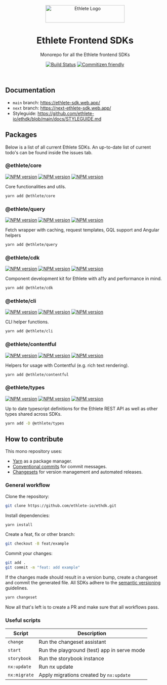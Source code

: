 <p align="center">
  <img alt="Ethlete Logo" src="https://www.ethlete.io/_app/immutable/assets/logo_ethlete.b8cbdcb7.svg" width="250" height="55" />
</p>

<h1 align="center">Ethlete Frontend SDKs</h1>

<p align="center">Monorepo for all the Ethlete frontend SDKs</p>

<p align="center">
    <a href="https://actions-badge.atrox.dev/ethlete-io/ethdk/goto?ref=main"><img alt="Build Status" src="https://img.shields.io/endpoint.svg?url=https%3A%2F%2Factions-badge.atrox.dev%2Fethlete-io%2Fethdk%2Fbadge%3Fref%3Dmain&style=flat-square" /></a>
    <a href="http://commitizen.github.io/cz-cli/"><img src="https://img.shields.io/badge/commitizen-friendly-brightgreen.svg?style=flat-square" alt="Commitizen friendly" /></a>
</p>

<br>

## Documentation

- `main` branch: https://ethlete-sdk.web.app/
- `next` branch: https://next-ethlete-sdk.web.app/
- Styleguide: https://github.com/ethlete-io/ethdk/blob/main/docs/STYLEGUIDE.md

## Packages

Below is a list of all current Ethlete SDKs.
An up-to-date list of current todo's can be found inside the issues tab.

### @ethlete/core

[![NPM version](https://img.shields.io/npm/v/@ethlete/core?style=flat-square)](https://www.npmjs.com/package/@ethlete/core)
[![NPM version](https://img.shields.io/badge/View%20Changelog-505050?style=flat-square)](https://github.com/ethlete-io/ethdk/blob/main/libs/core/CHANGELOG.md)
[![NPM version](https://img.shields.io/npm/v/@ethlete/core/next?style=flat-square)](https://www.npmjs.com/package/@ethlete/core)

Core functionalities and utils.

```sh
yarn add @ethlete/core
```

### @ethlete/query

[![NPM version](https://img.shields.io/npm/v/@ethlete/query?style=flat-square)](https://www.npmjs.com/package/@ethlete/query)
[![NPM version](https://img.shields.io/badge/View%20Changelog-505050?style=flat-square)](https://github.com/ethlete-io/ethdk/blob/main/libs/query/CHANGELOG.md)
[![NPM version](https://img.shields.io/npm/v/@ethlete/query/next?style=flat-square)](https://www.npmjs.com/package/@ethlete/query)

Fetch wrapper with caching, request templates, GQL support and Angular helpers

```sh
yarn add @ethlete/query
```

### @ethlete/cdk

[![NPM version](https://img.shields.io/npm/v/@ethlete/cdk?style=flat-square)](https://www.npmjs.com/package/@ethlete/cdk)
[![NPM version](https://img.shields.io/badge/View%20Changelog-505050?style=flat-square)](https://github.com/ethlete-io/ethdk/blob/main/libs/cdk/CHANGELOG.md)
[![NPM version](https://img.shields.io/npm/v/@ethlete/cdk/next?style=flat-square)](https://www.npmjs.com/package/@ethlete/cdk)

Component development kit for Ethlete with a11y and performance in mind.

```sh
yarn add @ethlete/cdk
```

### @ethlete/cli

[![NPM version](https://img.shields.io/npm/v/@ethlete/cli?style=flat-square)](https://www.npmjs.com/package/@ethlete/cli)
[![NPM version](https://img.shields.io/badge/View%20Changelog-505050?style=flat-square)](https://github.com/ethlete-io/ethdk/blob/main/libs/cli/CHANGELOG.md)
[![NPM version](https://img.shields.io/npm/v/@ethlete/cli/next?style=flat-square)](https://www.npmjs.com/package/@ethlete/cli)

CLI helper functions.

```sh
yarn add @ethlete/cli
```

### @ethlete/contentful

[![NPM version](https://img.shields.io/npm/v/@ethlete/contentful?style=flat-square)](https://www.npmjs.com/package/@ethlete/contentful)
[![NPM version](https://img.shields.io/badge/View%20Changelog-505050?style=flat-square)](https://github.com/ethlete-io/ethdk/blob/main/libs/contentful/CHANGELOG.md)
[![NPM version](https://img.shields.io/npm/v/@ethlete/contentful/next?style=flat-square)](https://www.npmjs.com/package/@ethlete/contentful)

Helpers for usage with Contentful (e.g. rich text rendering).

```sh
yarn add @ethlete/contentful
```

### @ethlete/types

[![NPM version](https://img.shields.io/npm/v/@ethlete/types?style=flat-square)](https://www.npmjs.com/package/@ethlete/types)
[![NPM version](https://img.shields.io/badge/View%20Changelog-505050?style=flat-square)](https://github.com/ethlete-io/ethdk/blob/main/libs/types/CHANGELOG.md)
[![NPM version](https://img.shields.io/npm/v/@ethlete/types/next?style=flat-square)](https://www.npmjs.com/package/@ethlete/types)

Up to date typescript definitions for the Ethlete REST API as well as other types shared across SDKs.

```sh
yarn add -D @ethlete/types
```

## How to contribute

This mono repository uses:

- [Yarn](https://yarnpkg.com/) as a package manager.
- [Conventional commits](https://www.conventionalcommits.org/en/v1.0.0/) for commit messages.
- [Changesets](https://github.com/changesets/changesets) for version management and automated releases.

### General workflow

Clone the repository:

```sh
git clone https://github.com/ethlete-io/ethdk.git
```

Install dependencies:

```sh
yarn install
```

Create a feat, fix or other branch:

```sh
git checkout -B feat/example
```

Commit your changes:

```sh
git add .
git commit -m "feat: add example"
```

If the changes made should result in a version bump, create a changeset and commit the generated file.
All SDKs adhere to the [semantic versioning](https://semver.org/) guidelines.

```sh
yarn changeset
```

Now all that's left is to create a PR and make sure that all workflows pass.

### Useful scripts

| Script       | Description                                 |
| ------------ | ------------------------------------------- |
| `change`     | Run the changeset assistant                 |
| `start`      | Run the playground (test) app in serve mode |
| `storybook`  | Run the storybook instance                  |
| `nx:update`  | Run nx update                               |
| `nx:migrate` | Apply migrations created by `nx:update`     |
